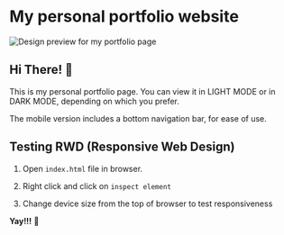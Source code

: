 # My personal portfolio website

![Design preview for my portfolio page](./assets/img/desktop-preview.jpg)

## Hi There! 👋
This is my personal portfolio page. You can view it in LIGHT MODE or in DARK MODE, depending on which you prefer.

The mobile version includes a bottom navigation bar, for ease of use.


## Testing RWD (Responsive Web Design)
1. Open `index.html` file in browser.

2. Right click and click on `inspect element`

3. Change device size from the top of browser to test responsiveness

**Yay!!!** 🚀
